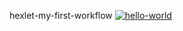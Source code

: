 hexlet-my-first-workflow
[![hello-world](https://github.com/mrnion/hexlet1/actions/workflows/say_hello.yml/badge.svg)](https://github.com/mrnion/hexlet1/actions/workflows/say_hello.yml)
